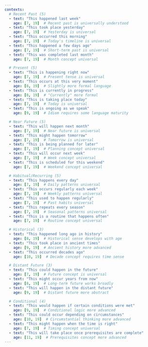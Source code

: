 ```yaml
---
contexts:
  # Recent Past (5)
  - text: "This happened last week"
    age: [7, 19]  # Recent past is universally understood
  - text: "This took place yesterday"
    age: [7, 19]  # Yesterday is universal
  - text: "This occurred this morning"
    age: [7, 19]  # Today's timeline is universal
  - text: "This happened a few days ago"
    age: [7, 19]  # Short-term past is universal
  - text: "This was completed last month"
    age: [7, 19]  # Month concept universal

  # Present (5)
  - text: "This is happening right now"
    age: [7, 19]  # Present tense is universal
  - text: "This occurs at this very moment"
    age: [8, 19]  # Slightly more formal language
  - text: "This is currently in progress"
    age: [8, 19]  # "Currently" more formal
  - text: "This is taking place today"
    age: [7, 19]  # Today is universal
  - text: "This is ongoing as we speak"
    age: [9, 19]  # Idiom requires some language maturity

  # Near Future (5)
  - text: "This will happen next month"
    age: [7, 19]  # Near future is universal
  - text: "This might happen tomorrow"
    age: [7, 19]  # Tomorrow is universal
  - text: "This is being planned for later"
    age: [7, 19]  # Planning concept universal
  - text: "This will occur next week"
    age: [7, 19]  # Week concept universal
  - text: "This is scheduled for this weekend"
    age: [7, 19]  # Weekend concept universal

  # Habitual/Recurring (5)
  - text: "This happens every day"
    age: [7, 19]  # Daily patterns universal
  - text: "This occurs regularly each week"
    age: [7, 19]  # Weekly patterns universal
  - text: "This used to happen regularly"
    age: [7, 19]  # Past habits universal
  - text: "This repeats every season"
    age: [7, 19]  # Seasonal patterns universal
  - text: "This is a routine that happens often"
    age: [7, 19]  # Routine concept universal

  # Historical (3)
  - text: "This happened long ago in history"
    age: [8, 19]  # Historical sense develops with age
  - text: "This took place in ancient times"
    age: [9, 19]  # Ancient history more advanced
  - text: "This occurred decades ago"
    age: [10, 19]  # Decade concept requires time sense

  # Distant Future (3)
  - text: "This could happen in the future"
    age: [7, 19]  # Future concept is universal
  - text: "This might occur years from now"
    age: [8, 19]  # Long-term future works broadly
  - text: "This will happen in the distant future"
    age: [9, 19]  # Distant future more abstract

  # Conditional (4)
  - text: "This would happen if certain conditions were met"
    age: [9, 19]  # Conditional logic more advanced
  - text: "This could occur depending on circumstances"
    age: [10, 19]  # Circumstantial thinking more advanced
  - text: "This might happen when the time is right"
    age: [7, 19]  # Timing concept universal
  - text: "This will take place once prerequisites are complete"
    age: [11, 19]  # Prerequisites concept more advanced
---
```

